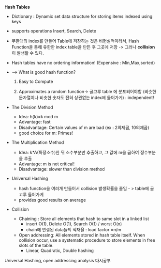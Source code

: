 **Hash Tables**

- Dictionary : Dynamic set data structure for storing items indexed using keys

- supports operations Insert, Search, Delete

- 무한대의 index를 만들어 Table에 저장하는 것은 비현실적이라서, Hash Function을 통해 유한한 index table을 만든 후 그곳에 저장 -> 그러나 **collision** 이 발생할 수 있다.

- Hash tables have no ordering information! (Expensive : Min,Max,sorted)

- ==> What is good hash function?

  1) Easy to Compute

  2) Approximates a random function-> 골고루 table 에 분포되어야함 (비슷한 문자열이나 비슷한 숫자도 전혀 상관없는 index에 들어가게) : independent!

- The Division Method
  - Idea: h(k)=k mod m
  - Advantage: fast
  - Disadvantage: Certain values of m are bad (ex : 2의제곱, 10의제곱) 
  - good choice for m: Primes!
- The Multiplication Method
  - Idea: k*A(특정소수)한 뒤 소수부분만 추출하고, 그 값에 m을 곱하여 정수부분을 추출
  - Advantage: m is not critical!
  - Disadvantage: slower than division method
- Universal Hashing
  - hash function을 여러개 만들어서 collision 발생확률을 줄임 - > table에 골고루 들어가게
  - provides good results on average
- Collision
  - Chaining : Store all elements that hash to same slot in a linked list 
    - insert O(1), Delete O(1), Search O(1) / worst O(n)
    - chain에 연결된 data들의 적재율 : load factor =n/m
  - Open addressing: All elements stored in hash table itself. When collision occur, use a systematic procedure to store elements in free slots of the table.
    - Linear, Quadratic, Double hashing



Universal Hashing, open addressing analysis 다시공부